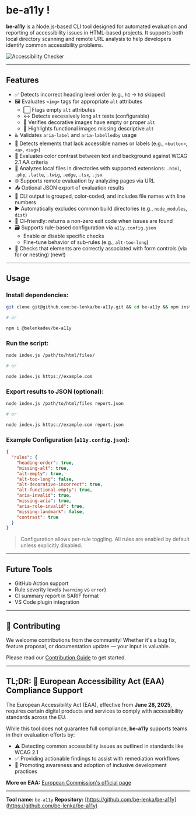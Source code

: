 # be-a11y !

**be-a11y** is a Node.js-based CLI tool designed for automated evaluation and reporting of accessibility issues in HTML-based projects. It supports both local directory scanning and remote URL analysis to help developers identify common accessibility problems.

![Accessibility Checker](https://github.com/user-attachments/assets/40c82668-7894-4560-a7ed-77f892021bdd)

---

## Features

* ✅ Detects incorrect heading level order (e.g., `h1` → `h3` skipped)
* 🖼️ Evaluates `<img>` tags for appropriate `alt` attributes
  * ⬜ Flags empty `alt` attributes
  * ↔️ Detects excessively long `alt` texts (configurable)
  * 🌈 Verifies decorative images have empty or proper `alt`
  * 🔗 Highlights functional images missing descriptive `alt`
* ♿ Validates `aria-label` and `aria-labelledby` usage
* 👀 Detects elements that lack accessible names or labels (e.g., `<button>`, `<a>`, `<svg>`)
* 🎨 Evaluates color contrast between text and background against WCAG 2.1 AA criteria
* 📂 Analyzes local files in directories with supported extensions: `.html`, `.php`, `.latte`, `.twig`, `.edge`, `.tsx`, `.jsx`
* 🌐 Supports remote evaluation by analyzing pages via URL
* 📤 Optional JSON export of evaluation results
* 🎨 CLI output is grouped, color-coded, and includes file names with line numbers
* ▶️ Automatically excludes common build directories (e.g., `node_modules`, `dist`)
* 📝 CI-friendly: returns a non-zero exit code when issues are found
* 🗃️ Supports rule-based configuration via `a11y.config.json`
  * Enable or disable specific checks
  * Fine-tune behavior of sub-rules (e.g., `alt-too-long`)
* 🔗 Checks that <label> elements are correctly associated with form controls (via for or nesting) (new!)

---

## Usage

### Install dependencies:

```bash
git clone git@github.com:be-lenka/be-a11y.git && cd be-a11y && npm install

# or 

npm i @belenkadev/be-a11y
```

### Run the script:

```bash
node index.js /path/to/html/files/

# or

node index.js https://example.com
```

### Export results to JSON (optional):

```bash
node index.js /path/to/html/files report.json

# or

node index.js https://example.com report.json
```

### Example Configuration (`a11y.config.json`):

```json
{
  "rules": {
    "heading-order": true,
    "missing-alt": true,
    "alt-empty": true,
    "alt-too-long": false,
    "alt-decorative-incorrect": true,
    "alt-functional-empty": true,
    "aria-invalid": true,
    "missing-aria": true,
    "aria-role-invalid": true,
    "missing-landmark": false,
    "contrast": true
  }
}
```

> Configuration allows per-rule toggling. All rules are enabled by default unless explicitly disabled.

---

## Future Tools

* GitHub Action support
* Rule severity levels (`warning` vs `error`)
* CI summary report in SARIF format
* VS Code plugin integration

---

## 🤝 Contributing

We welcome contributions from the community! Whether it's a bug fix, feature proposal, or documentation update — your input is valuable.

Please read our [Contribution Guide](./docs/CONTRIBUTING.md) to get started.

---

## TL;DR: 🏩 European Accessibility Act (EAA) Compliance Support

The European Accessibility Act (EAA), effective from **June 28, 2025**, requires certain digital products and services to comply with accessibility standards across the EU.

While this tool does not guarantee full compliance, **be-a11y** supports teams in their evaluation efforts by:

* ⚠️ Detecting common accessibility issues as outlined in standards like WCAG 2.1
* ✅ Providing actionable findings to assist with remediation workflows
* 🏰 Promoting awareness and adoption of inclusive development practices

**More on EAA:** [European Commission's official page](https://commission.europa.eu/strategy-and-policy/policies/justice-and-fundamental-rights/disability/union-equality-strategy-rights-persons-disabilities-2021-2030/european-accessibility-act_en)

---

**Tool name:** `be-a11y`
**Repository:** [https://github.com/be-lenka/be-a11y](https://github.com/be-lenka/be-a11y)
